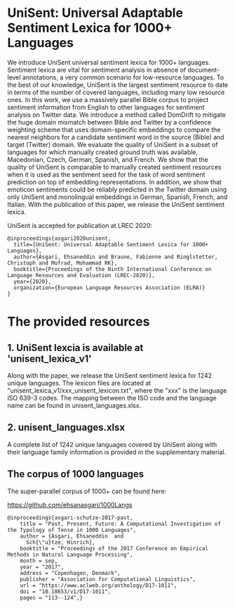 # UniSent: Universal Adaptable Sentiment Lexica for 1000+ Languages

We introduce UniSent universal sentiment lexica for 1000+ languages. Sentiment lexica are vital for sentiment analysis in absence of document-level annotations, a very common scenario for low-resource languages. To the best of our knowledge, UniSent is the
largest sentiment resource to date in terms of
the number of covered languages, including many
low resource ones. In this work, we use a massively parallel Bible corpus to project sentiment information from English to other languages for sentiment analysis on  Twitter data.
We introduce a method called DomDrift to mitigate the huge domain mismatch between Bible and Twitter by a confidence weighting scheme that uses domain-specific embeddings to compare the nearest neighbors for a candidate sentiment word in the source (Bible) and target (Twitter) domain.
We evaluate the quality of UniSent in a subset of languages for which manually created ground truth was available, Macedonian, Czech, German, Spanish, and French. We show that the quality of UniSent is comparable to manually created sentiment resources when it is used as the sentiment seed for the task of word sentiment prediction on top of embedding representations. In addition, we show that emoticon sentiments could be reliably predicted in the Twitter domain using only UniSent and monolingual embeddings in German, Spanish, French, and Italian. With the publication of this
paper, we release the UniSent sentiment lexica.


UniSent is accepted for publication at LREC 2020:
```
@inproceedings{asgari2020unisent,
  title={UniSent: Universal Adaptable Sentiment Lexica for 1000+ Languages},
  author={Asgari, Ehsaneddin and Braune, Fabienne and Ringlstetter, Christoph and Mofrad, Mohammad RK},
  booktitle={Proceedings of the Ninth International Conference on Language Resources and Evaluation (LREC-2020)},
  year={2020},
  organization={European Language Resources Association (ELRA)}
}
```

# The provided resources

## 1. UniSent lexcia is available at 'unisent_lexica_v1' 
Along with the paper, we release the UniSent sentiment lexica for 1242 unique languages. The lexicon files are located at "unisent_lexica_v1/xxx_unisent_lexicon.txt", where the "xxx" is the language ISO 639-3 codes. The mapping between the ISO code and the language name can be found in unisent_languages.xlsx. 


## 2.  unisent_languages.xlsx
A complete list of 1242 unique languages covered by UniSent along with their language family information is provided in the supplementary material.



## The corpus of 1000 languages  

The super-parallel corpus of 1000+ can be found here:

https://github.com/ehsanasgari/1000Langs

```
@inproceedings{asgari-schutze-2017-past,
    title = "Past, Present, Future: A Computational Investigation of the Typology of Tense in 1000 Languages",
    author = {Asgari, Ehsaneddin  and
      Sch{\"u}tze, Hinrich},
    booktitle = "Proceedings of the 2017 Conference on Empirical Methods in Natural Language Processing",
    month = sep,
    year = "2017",
    address = "Copenhagen, Denmark",
    publisher = "Association for Computational Linguistics",
    url = "https://www.aclweb.org/anthology/D17-1011",
    doi = "10.18653/v1/D17-1011",
    pages = "113--124",}

```